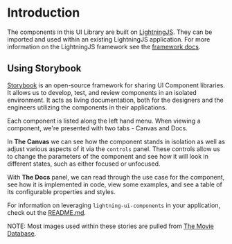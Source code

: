 ﻿<!--
  Copyright 2023 Comcast Cable Communications Management, LLC

  Licensed under the Apache License, Version 2.0 (the "License");
  you may not use this file except in compliance with the License.
  You may obtain a copy of the License at

  http://www.apache.org/licenses/LICENSE-2.0

  Unless required by applicable law or agreed to in writing, software
  distributed under the License is distributed on an "AS IS" BASIS,
  WITHOUT WARRANTIES OR CONDITIONS OF ANY KIND, either express or implied.
  See the License for the specific language governing permissions and
  limitations under the License.

  SPDX-License-Identifier: Apache-2.0
-->

# Introduction

The components in this UI Library are built on [LightningJS](https://github.com/rdkcentral/Lightning). They can be imported and used within an existing LightningJS application. For more information on the LightningJS framework see the [framework docs](https://rdkcentral.github.io/Lightning/docs/introduction/introduction).

## Using Storybook

[Storybook](https://storybook.js.org/) is an open-source framework for sharing UI Component libraries. It allows us to develop, test, and review components in an isolated environment. It acts as living documentation, both for the designers and the engineers utilizing the components in their applications.

Each component is listed along the left hand menu. When viewing a component, we're presented with two tabs - Canvas and Docs.

In **The Canvas** we can see how the component stands in isolation as well as adjust various aspects of it via the `controls` panel. These controls allow us to change the parameters of the component and see how it will look in different states, such as either focused or unfocused.

With **The Docs** panel, we can read through the use case for the component, see how it is implemented in code, view some examples, and see a table of its configurable properties and styles.

For information on leveraging `lightning-ui-components` in your application, check out the [README.md](../?path=/story/docs-read-me).

NOTE: Most images used within these stories are pulled from [The Movie Database](https://www.themoviedb.org/).
